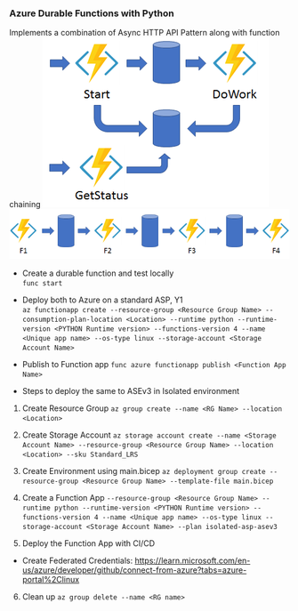 ### Azure Durable Functions with Python

Implements a combination of Async HTTP API Pattern along with function chaining
![alt text](image.png)  
![alt text](image-1.png)

- Create a durable function and test locally  
`func start`

- Deploy both to Azure on a standard ASP, Y1  
`az functionapp create --resource-group <Resource Group Name> --consumption-plan-location <Location> --runtime python --runtime-version <PYTHON Runtime version> --functions-version 4 --name <Unique app name> --os-type linux --storage-account <Storage Account Name>`

- Publish to Function app
`func azure functionapp publish <Function App Name>`

- Steps to deploy the same to ASEv3 in Isolated environment
1. Create Resource Group
`az group create --name <RG Name> --location <Location>`

2. Create Storage Account
`az storage account create --name <Storage Account Name> --resource-group <Resource Group Name> --location <Location> --sku Standard_LRS`

3. Create Environment using main.bicep
`az deployment group create --resource-group <Resource Group Name> --template-file main.bicep`

4. Create a Function App
`--resource-group <Resource Group Name> --runtime python --runtime-version <PYTHON Runtime version> --functions-version 4 --name <Unique app name> --os-type linux --storage-account <Storage Account Name> --plan isolated-asp-asev3`

5. Deploy the Function App with CI/CD
- Create Federated Credentials: https://learn.microsoft.com/en-us/azure/developer/github/connect-from-azure?tabs=azure-portal%2Clinux

6. Clean up
`az group delete --name <RG name>`
